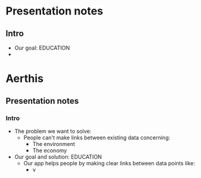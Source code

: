 # Presentation notes
## Intro
- Our goal: EDUCATION
-
# Aerthis
## Presentation notes
### Intro
- The problem we want to solve:
  - People can't make links between existing data concerning:
    - The environment
    - The economy
- Our goal and solution: EDUCATION
  - Our app helps people by making clear links between data points like:
    - v
